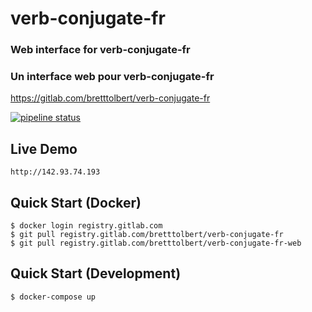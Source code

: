 # verb-conjugate-fr

### Web interface for verb-conjugate-fr

### Un interface web pour verb-conjugate-fr

https://gitlab.com/bretttolbert/verb-conjugate-fr

[![pipeline status](https://gitlab.com/bretttolbert/verb-conjugate-fr/badges/master/pipeline.svg)](https://gitlab.com/bretttolbert/verb-conjugate-fr/pipelines)

## Live Demo
```http://142.93.74.193```

## Quick Start (Docker)
```
$ docker login registry.gitlab.com
$ git pull registry.gitlab.com/bretttolbert/verb-conjugate-fr
$ git pull registry.gitlab.com/bretttolbert/verb-conjugate-fr-web
```
## Quick Start (Development)
```
$ docker-compose up
```
